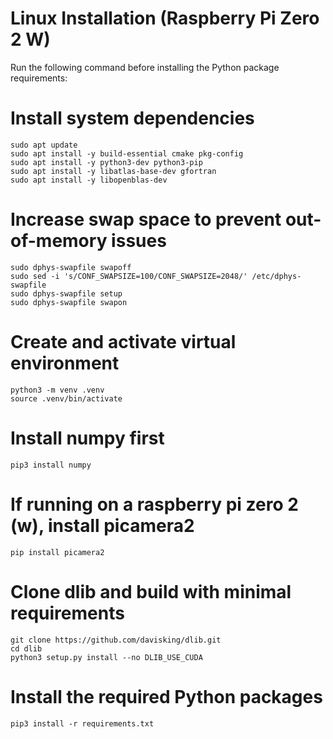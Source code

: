 # Linux Installation (Raspberry Pi Zero 2 W)

Run the following command before installing the Python package requirements:

# Install system dependencies
    sudo apt update
    sudo apt install -y build-essential cmake pkg-config
    sudo apt install -y python3-dev python3-pip
    sudo apt install -y libatlas-base-dev gfortran
    sudo apt install -y libopenblas-dev

# Increase swap space to prevent out-of-memory issues
    sudo dphys-swapfile swapoff
    sudo sed -i 's/CONF_SWAPSIZE=100/CONF_SWAPSIZE=2048/' /etc/dphys-swapfile
    sudo dphys-swapfile setup
    sudo dphys-swapfile swapon

# Create and activate virtual environment
    python3 -m venv .venv
    source .venv/bin/activate

# Install numpy first
    pip3 install numpy

# If running on a raspberry pi zero 2 (w), install picamera2
    pip install picamera2

# Clone dlib and build with minimal requirements
    git clone https://github.com/davisking/dlib.git
    cd dlib
    python3 setup.py install --no DLIB_USE_CUDA  

# Install the required Python packages
    pip3 install -r requirements.txt  